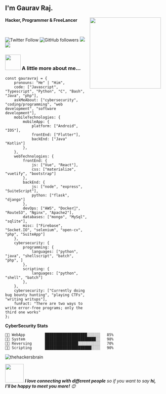 <h2>I'm Gaurav Raj.</h2>
<img align='right' src="https://media.giphy.com/media/M9gbBd9nbDrOTu1Mqx/giphy.gif" width="230">
<p><b>Hacker, Programmer & FreeLancer</b></p><br>

![Twitter Follow](https://img.shields.io/twitter/follow/thehackersbrain?label=Follow)
![GitHub followers](https://img.shields.io/github/followers/thehackersbrain?label=Follow&style=social)
![](https://visitor-badge.glitch.me/badge?page_id=thehackersbrain.thehackersbrain)
![](https://thehackersbrain.pythonanywhere.com/)

### <img src="https://media.giphy.com/media/oVvhEYvWDvE1G/giphy.gif" width="50"> A little more about me...  

```
const gauravraj = {
    pronouns: "He" | "Him",
    code: ["Javascript", "Typescript", "Python", "C", "Bash", "Java", "php"],
    askMeAbout: ["cybersecurity", "coding/programming", "web development", "software development"],
    mobileTechnologies: {
        mobileApp: {
        	platform: ["Android", "IOS"],
        	frontEnd: ["Flutter"],
        	backEnd: ["Java" "Kotlin"]
        },
    },
    webTechnologies: {
        frontEnd: {
            js: ["Vue", "React"],
            css: ["materialize", "vuetify", "bootstrap"]
        },
        backEnd: {
            js: ["node", "express", "SuiteScript"],
            python: ["flask", "django"]
        },
        devOps: ["AWS", "Docker🐳", "Route53", "Nginx", "Apache2"],
        databases: ["mongo", "MySql", "sqlite"],
        misc: ["Firebase", "Socket.IO", "selenium", "open-cv", "php", "SuiteApp"]
    },
    cybersecurity: {
    	programming: {
    		languages: ["python", "java", "shellscript", "batch", "php", ]
    	},
    	scripting: {
    		languages: ["python", "shell", "batch"]
    	},
    },
    cybersecurity: ["Currently doing bug bounty hunting", "playing CTFs", "writing writups"],
    funFact: "There are two ways to write error-free programs; only the third one works"
};
```


**CyberSecurity Stats** 

```text
👨‍💻 WebApp         ███████████████████░░░░░░   85% 
👨‍💻 System         ███████████████████████░░   98%
👨‍💻 Reversing      ███████████████░░░░░░░░░░   70% 
👨‍💻 Scripting      █████████████████████░░░░   90%
```
<p align="left">
  <img src="https://github-readme-stats.vercel.app/api?username=thehackersbrain&show_icons=true" alt="thehackersbrain" /> 

</p>

<img src="https://media.giphy.com/media/LnQjpWaON8nhr21vNW/giphy.gif" width="60"> <em><b>I love connecting with different people</b> so if you want to say <b>hi, I'll be happy to meet you more!</b> 😊</em>
